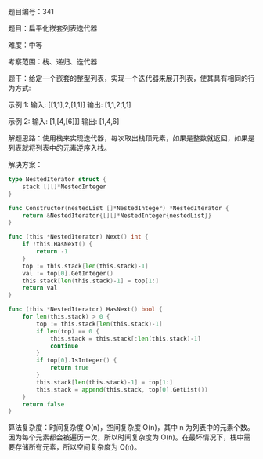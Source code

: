 题目编号：341

题目：扁平化嵌套列表迭代器

难度：中等

考察范围：栈、递归、迭代器

题干：给定一个嵌套的整型列表，实现一个迭代器来展开列表，使其具有相同的行为方式:

示例 1:
输入: [[1,1],2,[1,1]]
输出: [1,1,2,1,1]

示例 2:
输入: [1,[4,[6]]]
输出: [1,4,6]

解题思路：使用栈来实现迭代器，每次取出栈顶元素，如果是整数就返回，如果是列表就将列表中的元素逆序入栈。

解决方案：

```go
type NestedIterator struct {
    stack [][]*NestedInteger
}

func Constructor(nestedList []*NestedInteger) *NestedIterator {
    return &NestedIterator{[][]*NestedInteger{nestedList}}
}

func (this *NestedIterator) Next() int {
    if !this.HasNext() {
        return -1
    }
    top := this.stack[len(this.stack)-1]
    val := top[0].GetInteger()
    this.stack[len(this.stack)-1] = top[1:]
    return val
}

func (this *NestedIterator) HasNext() bool {
    for len(this.stack) > 0 {
        top := this.stack[len(this.stack)-1]
        if len(top) == 0 {
            this.stack = this.stack[:len(this.stack)-1]
            continue
        }
        if top[0].IsInteger() {
            return true
        }
        this.stack[len(this.stack)-1] = top[1:]
        this.stack = append(this.stack, top[0].GetList())
    }
    return false
}
```

算法复杂度：时间复杂度 O(n)，空间复杂度 O(n)，其中 n 为列表中的元素个数。因为每个元素都会被遍历一次，所以时间复杂度为 O(n)。在最坏情况下，栈中需要存储所有元素，所以空间复杂度为 O(n)。
